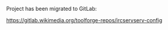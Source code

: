 Project has been migrated to GitLab:

https://gitlab.wikimedia.org/toolforge-repos/ircservserv-config
